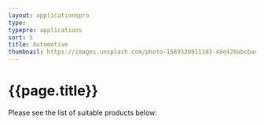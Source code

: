 ```yaml
---
layout: applicationspro
type: 
typepro: applications
sort: 5
title: Automotive
thumbnail: https://images.unsplash.com/photo-1589320011103-48e428abcbae?ixlib=rb-4.0.3&ixid=MnwxMjA3fDB8MHxwaG90by1wYWdlfHx8fGVufDB8fHx8&auto=format&fit=crop&w=2070&q=80
---
```

# {{page.title}}

Please see the list of suitable products below: